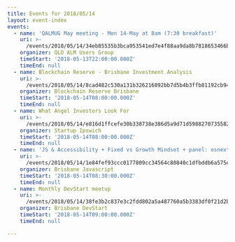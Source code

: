 ```yaml
---
title: Events for 2018/05/14
layout: event-index
events:
  - name: 'QALMUG May meeting - Mon 14-May at 8am (7:30 breakfast)'
    uri: >-
      /events/2018/05/14/34eb85535b3bca953541ed7e4f88aa9da8b7818653466b815879c62e805c460c
    organizer: QLD ALM Users Group
    timeStart: '2018-05-13T22:00:00.000Z'
    timeEnd: null
  - name: Blockchain Reserve - Brisbane Investment Analysis
    uri: >-
      /events/2018/05/14/8cad482c530a131b326216892bb7d5b4b3ffb81192cb94cfbbd7721c49b5e683
    organizer: Blockchain Reserve Brisbane
    timeStart: '2018-05-14T08:00:00.000Z'
    timeEnd: null
  - name: What Angel Investors Look For
    uri: >-
      /events/2018/05/14/e816d1ffcefe30b338738e386d5a9d71d59882707355820ffe00eadb7c94b4b8
    organizer: Startup Ipswich
    timeStart: '2018-05-14T08:00:00.000Z'
    timeEnd: null
  - name: 'JS & Accessibility + Fixed vs Growth Mindset + panel: esnext rad or bad?'
    uri: >-
      /events/2018/05/14/1e84fef93ccc0177809cc34564c80840c1dfbddb6a575e3ff52db78546283542
    organizer: Brisbane Javascript
    timeStart: '2018-05-14T08:30:00.000Z'
    timeEnd: null
  - name: Monthly DevStart meetup
    uri: >-
      /events/2018/05/14/38fe3b2c837e3c2fdd802a5a487760a5b3383df0f21d2b77c7b79451409110ef
    organizer: Brisbane DevStart
    timeStart: '2018-05-14T09:00:00.000Z'
    timeEnd: null

---
```

